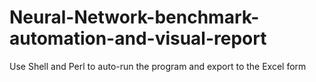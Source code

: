 # Neural-Network-benchmark-automation-and-visual-report
Use Shell and Perl to auto-run the program and export to the Excel form
